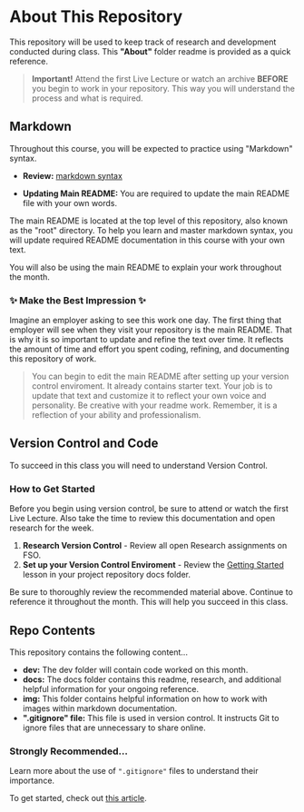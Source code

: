 # About This Repository

This repository will be used to keep track of research and development conducted during class. This **"About"** folder readme is provided as a quick reference.

> **Important!** Attend the first Live Lecture or watch an archive **BEFORE** you begin to work in your repository. This way you will understand the process and what is required.

## Markdown

Throughout this course, you will be expected to practice using "Markdown" syntax.

- **Review:** [markdown syntax](https://guides.github.com/features/mastering-markdown/)

- **Updating Main README:** You are required to update the main README file with your own words.

The main README is located at the top level of this repository, also known as the "root" directory. To help you learn and master markdown syntax, you will update required README documentation in this course with your own text.

You will also be using the main README to explain your work throughout the month.

### ✨ Make the Best Impression ✨

Imagine an employer asking to see this work one day. The first thing that employer will see when they visit your repository is the main README. That is why it is so important to update and refine the text over time. It reflects the amount of time and effort you spent coding, refining, and documenting this repository of work.

> You can begin to edit the main README after setting up your version control enviroment. It already contains starter text. Your job is to update that text and customize it to reflect your own voice and personality. Be creative with your readme work. Remember, it is a reflection of your ability and professionalism.

## Version Control and Code

To succeed in this class you will need to understand Version Control.

### How to Get Started

Before you begin using version control, be sure to attend or watch the first Live Lecture. Also take the time to review this documentation and open research for the week.

1. **Research Version Control** - Review all open Research assignments on FSO.
2. **Set up your Version Control Enviroment** - Review the [Getting Started](../02_getting_started/README.md) lesson in your project repository docs folder.

Be sure to thoroughly review the recommended material above. Continue to reference it throughout the month. This will help you succeed in this class.

## Repo Contents

This repository contains the following content...

- **dev:** The dev folder will contain code worked on this month.
- **docs:** The docs folder contains this readme, research, and additional helpful information for your ongoing reference.
- **img:** This folder contains helpful information on how to work with images within markdown documentation.
- **".gitignore" file:** This file is used in version control. It instructs Git to ignore files that are unnecessary to share online.

### Strongly Recommended...

Learn more about the use of `".gitignore"` files to understand their importance.

To get started, check out [this article](https://help.github.com/articles/ignoring-files/).
